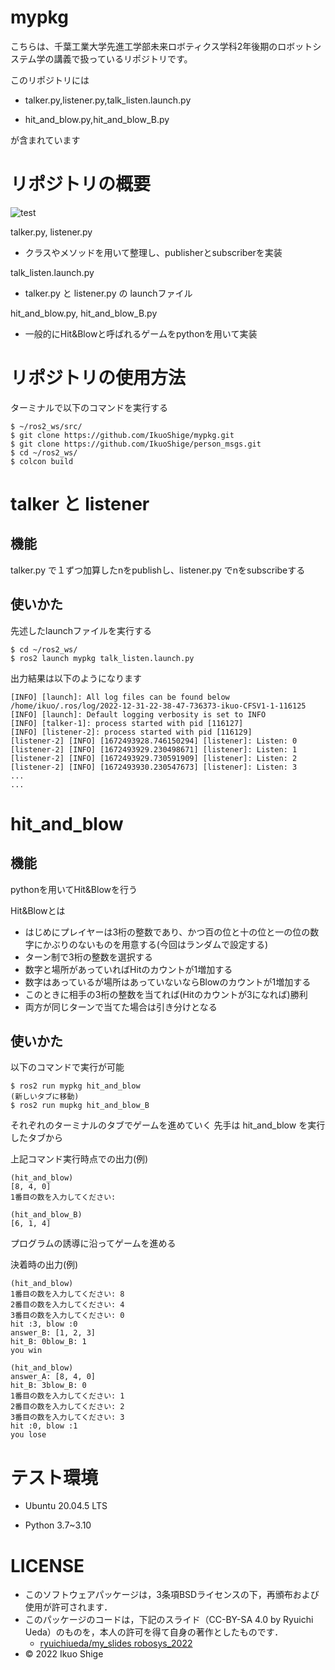 # mypkg
こちらは、千葉工業大学先進工学部未来ロボティクス学科2年後期のロボットシステム学の講義で扱っているリポジトリです。

このリポジトリには

* talker.py,listener.py,talk_listen.launch.py

* hit_and_blow.py,hit_and_blow_B.py 

が含まれています

# リポジトリの概要
![test](https://github.com/IkuoShige/mypkg/actions/workflows/test.yml/badge.svg)

talker.py, listener.py

* クラスやメソッドを用いて整理し、publisherとsubscriberを実装

talk_listen.launch.py

* talker.py と listener.py の launchファイル

hit_and_blow.py, hit_and_blow_B.py

* 一般的にHit&Blowと呼ばれるゲームをpythonを用いて実装

# リポジトリの使用方法

ターミナルで以下のコマンドを実行する
```
$ ~/ros2_ws/src/
$ git clone https://github.com/IkuoShige/mypkg.git
$ git clone https://github.com/IkuoShige/person_msgs.git
$ cd ~/ros2_ws/
$ colcon build
```

# talker と listener

## 機能

talker.py で１ずつ加算したnをpublishし、listener.py でnをsubscribeする

## 使いかた

先述したlaunchファイルを実行する

```
$ cd ~/ros2_ws/
$ ros2 launch mypkg talk_listen.launch.py
```

出力結果は以下のようになります
```
[INFO] [launch]: All log files can be found below /home/ikuo/.ros/log/2022-12-31-22-38-47-736373-ikuo-CFSV1-1-116125
[INFO] [launch]: Default logging verbosity is set to INFO
[INFO] [talker-1]: process started with pid [116127]
[INFO] [listener-2]: process started with pid [116129]
[listener-2] [INFO] [1672493928.746150294] [listener]: Listen: 0
[listener-2] [INFO] [1672493929.230498671] [listener]: Listen: 1
[listener-2] [INFO] [1672493929.730591909] [listener]: Listen: 2
[listener-2] [INFO] [1672493930.230547673] [listener]: Listen: 3
...
...
```

# hit_and_blow

## 機能

pythonを用いてHit&Blowを行う

Hit&Blowとは
* はじめにプレイヤーは3桁の整数であり、かつ百の位と十の位と一の位の数字にかぶりのないものを用意する(今回はランダムで設定する)
* ターン制で3桁の整数を選択する
* 数字と場所があっていればHitのカウントが1増加する
* 数字はあっているが場所はあっていないならBlowのカウントが1増加する
* このときに相手の3桁の整数を当てれば(Hitのカウントが3になれば)勝利
* 両方が同じターンで当てた場合は引き分けとなる

## 使いかた

以下のコマンドで実行が可能

```
$ ros2 run mypkg hit_and_blow
(新しいタブに移動)
$ ros2 run mupkg hit_and_blow_B
```

それぞれのターミナルのタブでゲームを進めていく
先手は hit_and_blow を実行したタブから

上記コマンド実行時点での出力(例)
```
(hit_and_blow)
[8, 4, 0]
1番目の数を入力してください:

(hit_and_blow_B)
[6, 1, 4]
```

プログラムの誘導に沿ってゲームを進める

決着時の出力(例)
```
(hit_and_blow)
1番目の数を入力してください: 8
2番目の数を入力してください: 4
3番目の数を入力してください: 0
hit :3, blow :0
answer_B: [1, 2, 3]
hit_B: 0blow_B: 1
you win

(hit_and_blow)
answer_A: [8, 4, 0]
hit_B: 3blow_B: 0
1番目の数を入力してください: 1
2番目の数を入力してください: 2
3番目の数を入力してください: 3
hit :0, blow :1
you lose
```

# テスト環境
* Ubuntu 20.04.5 LTS

* Python
    3.7~3.10

# LICENSE

* このソフトウェアパッケージは，3条項BSDライセンスの下，再頒布および使用が許可されます．
* このパッケージのコードは，下記のスライド（CC-BY-SA 4.0 by Ryuichi Ueda）のものを，本人の許可を得て自身の著作としたものです．
    * [ryuichiueda/my_slides robosys_2022](https://github.com/ryuichiueda/my_slides/tree/master/robosys_2022)
* © 2022 Ikuo Shige